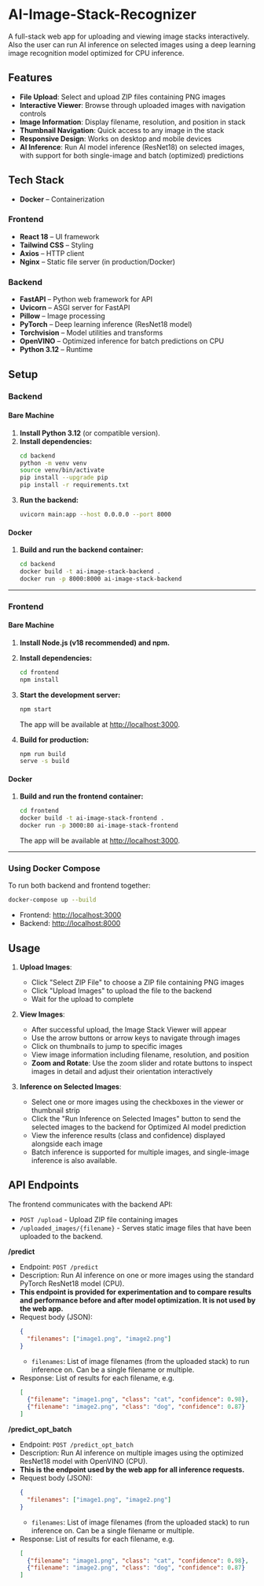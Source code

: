 # AI-Image-Stack-Recognizer
A full-stack web app for uploading and viewing image stacks interactively. Also the user can run AI inference on selected images using a deep learning image recognition model optimized for CPU inference.


## Features

- **File Upload**: Select and upload ZIP files containing PNG images
- **Interactive Viewer**: Browse through uploaded images with navigation controls
- **Image Information**: Display filename, resolution, and position in stack
- **Thumbnail Navigation**: Quick access to any image in the stack
- **Responsive Design**: Works on desktop and mobile devices
- **AI Inference**: Run AI model inference (ResNet18) on selected images, with support for both single-image and batch (optimized) predictions


## Tech Stack

- **Docker** – Containerization
### Frontend
- **React 18** – UI framework
- **Tailwind CSS** – Styling
- **Axios** – HTTP client
- **Nginx** – Static file server (in production/Docker)

### Backend
- **FastAPI** – Python web framework for API
- **Uvicorn** – ASGI server for FastAPI
- **Pillow** – Image processing
- **PyTorch** – Deep learning inference (ResNet18 model)
- **Torchvision** – Model utilities and transforms
- **OpenVINO** – Optimized inference for batch predictions on CPU
- **Python 3.12** – Runtime



## Setup

### Backend

#### Bare Machine

1. **Install Python 3.12** (or compatible version).
2. **Install dependencies:**
   ```bash
   cd backend
   python -m venv venv
   source venv/bin/activate
   pip install --upgrade pip
   pip install -r requirements.txt
   ```
3. **Run the backend:**
   ```bash
   uvicorn main:app --host 0.0.0.0 --port 8000
   ```

#### Docker

1. **Build and run the backend container:**
   ```bash
   cd backend
   docker build -t ai-image-stack-backend .
   docker run -p 8000:8000 ai-image-stack-backend
   ```

---

### Frontend

#### Bare Machine

1. **Install Node.js (v18 recommended) and npm.**
2. **Install dependencies:**
   ```bash
   cd frontend
   npm install
   ```
3. **Start the development server:**
   ```bash
   npm start
   ```
   The app will be available at [http://localhost:3000](http://localhost:3000).

4. **Build for production:**
   ```bash
   npm run build
   serve -s build
   ```

#### Docker

1. **Build and run the frontend container:**
   ```bash
   cd frontend
   docker build -t ai-image-stack-frontend .
   docker run -p 3000:80 ai-image-stack-frontend
   ```
   The app will be available at [http://localhost:3000](http://localhost:3000).

---

### Using Docker Compose

To run both backend and frontend together:
```bash
docker-compose up --build
```
- Frontend: [http://localhost:3000](http://localhost:3000)
- Backend:  [http://localhost:8000](http://localhost:8000)

## Usage

1. **Upload Images**:
   - Click "Select ZIP File" to choose a ZIP file containing PNG images
   - Click "Upload Images" to upload the file to the backend
   - Wait for the upload to complete

2. **View Images**:
   - After successful upload, the Image Stack Viewer will appear
   - Use the arrow buttons or arrow keys to navigate through images
   - Click on thumbnails to jump to specific images
   - View image information including filename, resolution, and position
   - **Zoom and Rotate**: Use the zoom slider and rotate buttons to inspect images in detail and adjust their orientation interactively

3. **Inference on Selected Images**:
   - Select one or more images using the checkboxes in the viewer or thumbnail strip
   - Click the "Run Inference on Selected Images" button to send the selected images to the backend for Optimized AI model prediction
   - View the inference results (class and confidence) displayed alongside each image
   - Batch inference is supported for multiple images, and single-image inference is also available.

## API Endpoints

The frontend communicates with the backend API:

- `POST /upload` - Upload ZIP file containing images
- `/uploaded_images/{filename}` - Serves static image files that have been uploaded to the backend.

**/predict**
- Endpoint: `POST /predict`
- Description: Run AI inference on one or more images using the standard PyTorch ResNet18 model (CPU).
- **This endpoint is provided for experimentation and to compare results and performance before and after model optimization. It is not used by the web app.**
- Request body (JSON):
  ```json
  {
    "filenames": ["image1.png", "image2.png"]
  }
  ```
  - `filenames`: List of image filenames (from the uploaded stack) to run inference on. Can be a single filename or multiple.
- Response: List of results for each filename, e.g.
  ```json
  [
    {"filename": "image1.png", "class": "cat", "confidence": 0.98},
    {"filename": "image2.png", "class": "dog", "confidence": 0.87}
  ]
  ```

**/predict_opt_batch**
- Endpoint: `POST /predict_opt_batch`
- Description: Run AI inference on multiple images using the optimized ResNet18 model with OpenVINO (CPU).
- **This is the endpoint used by the web app for all inference requests.**
- Request body (JSON):
  ```json
  {
    "filenames": ["image1.png", "image2.png"]
  }
  ```
  - `filenames`: List of image filenames (from the uploaded stack) to run inference on. Can be a single filename or multiple.
- Response: List of results for each filename, e.g.
  ```json
  [
    {"filename": "image1.png", "class": "cat", "confidence": 0.98},
    {"filename": "image2.png", "class": "dog", "confidence": 0.87}
  ]
  ```
